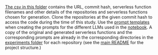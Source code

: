 [The csv in this folder](ComponentGenDataset.csv) contains the URL, commit hash, serverless function filenames and other details of the repositories and serverless functions chosen for generation. Clone the repositories at the given commit hash to access the code during the time of this study. Use the [prompt templates](../experiments/prompt-templates/) when creating the prompts for the different LLMs used in the [notebook](../experiments/runner.ipynb). A copy of the original and generated serverless functions and the corresponding prompts are already in the corresponding directories in the [experiments folder](../experiments/) for each repository (see the [main README](../README.md) for the project structure.)